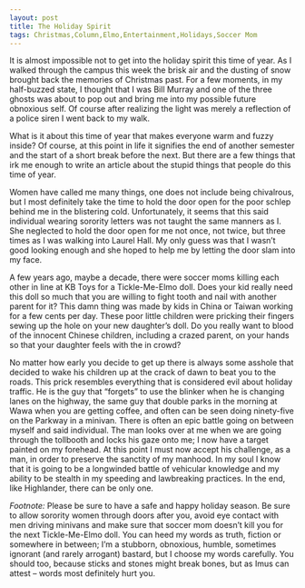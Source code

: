 ```yaml
---
layout: post
title: The Holiday Spirit
tags: Christmas,Column,Elmo,Entertainment,Holidays,Soccer Mom
---
```

It is almost impossible not to get into the holiday spirit this time
of year. As I walked through the campus this week the brisk air and
the dusting of snow brought back the memories of Christmas past. For a
few moments, in my half-buzzed state, I thought that I was Bill Murray
and one of the three ghosts was about to pop out and bring me into my
possible future obnoxious self. Of course after realizing the light
was merely a reflection of a police siren I went back to my walk.

What is it about this time of year that makes everyone warm and fuzzy
inside? Of course, at this point in life it signifies the end of
another semester and the start of a short break before the next. But
there are a few things that irk me enough to write an article about
the stupid things that people do this time of year.

Women have called me many things, one does not include being
chivalrous, but I most definitely take the time to hold the door open
for the poor schlep behind me in the blistering cold. Unfortunately,
it seems that this said individual wearing sorority letters was not
taught the same manners as I. She neglected to hold the door open for
me not once, not twice, but three times as I was walking into Laurel
Hall. My only guess was that I wasn’t good looking enough and she
hoped to help me by letting the door slam into my face.

A few years ago, maybe a decade, there were soccer moms killing each
other in line at KB Toys for a Tickle-Me-Elmo doll. Does your kid
really need this doll so much that you are willing to fight tooth and
nail with another parent for it? This damn thing was made by kids in
China or Taiwan working for a few cents per day. These poor little
children were pricking their fingers sewing up the hole on your new
daughter’s doll. Do you really want to blood of the innocent Chinese
children, including a crazed parent, on your hands so that your
daughter feels with the in crowd?

No matter how early you decide to get up there is always some asshole
that decided to wake his children up at the crack of dawn to beat you
to the roads. This prick resembles everything that is considered evil
about holiday traffic. He is the guy that “forgets” to use the blinker
when he is changing lanes on the highway, the same guy that double
parks in the morning at Wawa when you are getting coffee, and often
can be seen doing ninety-five on the Parkway in a minivan.  There is
often an epic battle going on between myself and said individual. The
man looks over at me when we are going through the tollbooth and locks
his gaze onto me; I now have a target painted on my forehead. At this
point I must now accept his challenge, as a man, in order to preserve
the sanctity of my manhood. In my soul I know that it is going to be a
longwinded battle of vehicular knowledge and my ability to be stealth
in my speeding and lawbreaking practices. In the end, like Highlander,
there can be only one.

<i>Footnote:</i> Please be sure to have a safe and happy holiday
season. Be sure to allow sorority women through doors after you, avoid
eye contact with men driving minivans and make sure that soccer mom
doesn’t kill you for the next Tickle-Me-Elmo doll. You can heed my
words as truth, fiction or somewhere in between; I’m a stubborn,
obnoxious, humble, sometimes ignorant (and rarely arrogant) bastard,
but I choose my words carefully. You should too, because sticks and
stones might break bones, but as Imus can attest – words most
definitely hurt you.
